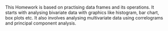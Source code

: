 This Homework is based on practising data frames and its operations. It starts with analysing bivariate data with graphics like histogram, bar chart, box plots etc. It also involves analysing multivariate data using correlograms and principal component analysis.
